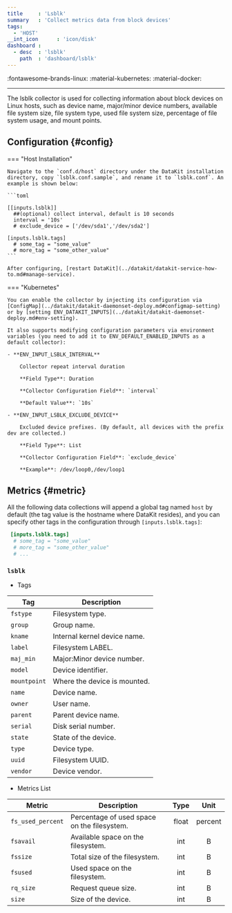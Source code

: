 ```yaml
---
title     : 'Lsblk'
summary   : 'Collect metrics data from block devices'
tags:
  - 'HOST'
__int_icon      : 'icon/disk'
dashboard :
  - desc  : 'lsblk'
    path  : 'dashboard/lsblk'
---
```


:fontawesome-brands-linux: :material-kubernetes: :material-docker:

---

The lsblk collector is used for collecting information about block devices on Linux hosts, such as device name, major/minor device numbers, available file system size, file system type, used file system size, percentage of file system usage, and mount points.

## Configuration {#config}

<!-- markdownlint-disable MD046 -->

=== "Host Installation"

    Navigate to the `conf.d/host` directory under the DataKit installation directory, copy `lsblk.conf.sample`, and rename it to `lsblk.conf`. An example is shown below:

    ```toml
        
    [[inputs.lsblk]]
      ##(optional) collect interval, default is 10 seconds
      interval = '10s'
      # exclude_device = ['/dev/sda1','/dev/sda2']
    
    [inputs.lsblk.tags]
      # some_tag = "some_value"
      # more_tag = "some_other_value"
    ```

    After configuring, [restart DataKit](../datakit/datakit-service-how-to.md#manage-service).

=== "Kubernetes"

    You can enable the collector by injecting its configuration via [ConfigMap](../datakit/datakit-daemonset-deploy.md#configmap-setting) or by [setting ENV_DATAKIT_INPUTS](../datakit/datakit-daemonset-deploy.md#env-setting).

    It also supports modifying configuration parameters via environment variables (you need to add it to ENV_DEFAULT_ENABLED_INPUTS as a default collector):

    - **ENV_INPUT_LSBLK_INTERVAL**
    
        Collector repeat interval duration
    
        **Field Type**: Duration
    
        **Collector Configuration Field**: `interval`
    
        **Default Value**: `10s`
    
    - **ENV_INPUT_LSBLK_EXCLUDE_DEVICE**
    
        Excluded device prefixes. (By default, all devices with the prefix dev are collected.)
    
        **Field Type**: List
    
        **Collector Configuration Field**: `exclude_device`
    
        **Example**: /dev/loop0,/dev/loop1

<!-- markdownlint-enable -->

## Metrics {#metric}

All the following data collections will append a global tag named `host` by default (the tag value is the hostname where DataKit resides), and you can specify other tags in the configuration through `[inputs.lsblk.tags]`:

```toml
 [inputs.lsblk.tags]
  # some_tag = "some_value"
  # more_tag = "some_other_value"
  # ...
```



### `lsblk`

- Tags


| Tag | Description |
|  ----  | --------|
|`fstype`|Filesystem type.|
|`group`|Group name.|
|`kname`|Internal kernel device name.|
|`label`|Filesystem LABEL.|
|`maj_min`|Major:Minor device number.|
|`model`|Device identifier.|
|`mountpoint`|Where the device is mounted.|
|`name`|Device name.|
|`owner`|User name.|
|`parent`|Parent device name.|
|`serial`|Disk serial number.|
|`state`|State of the device.|
|`type`|Device type.|
|`uuid`|Filesystem UUID.|
|`vendor`|Device vendor.|

- Metrics List


| Metric | Description | Type | Unit |
| ---- |---- | :---:    | :----: |
|`fs_used_percent`|Percentage of used space on the filesystem.|float|percent|
|`fsavail`|Available space on the filesystem.|int|B|
|`fssize`|Total size of the filesystem.|int|B|
|`fsused`|Used space on the filesystem.|int|B|
|`rq_size`|Request queue size.|int|B|
|`size`|Size of the device.|int|B|